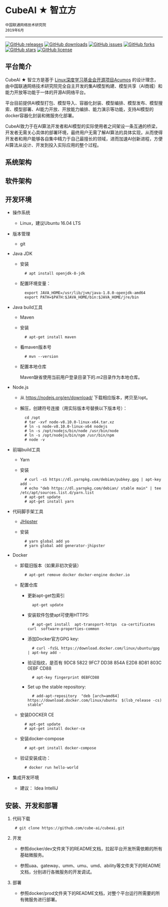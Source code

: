# CubeAI ★ 智立方

    中国联通网络技术研究院
    2019年6月

---

[![GitHub releases](https://img.shields.io/github/release/cube-ai/cubeai.svg)](https://github.com/cube-ai/cubeai/releases)
[![GitHub downloads](https://img.shields.io/github/downloads/cube-ai/cubeai/total.svg)](https://github.com/cube-ai/cubeai/releases)
[![GitHub issues](https://img.shields.io/github/issues/cube-ai/cubeai.svg)](https://github.com/cube-ai/cubeai/issues)
[![GitHub forks](https://img.shields.io/github/forks/cube-ai/cubeai.svg)](https://github.com/cube-ai/cubeai/network)
[![GitHub stars](https://img.shields.io/github/stars/cube-ai/cubeai.svg)](https://github.com/cube-ai/cubeai/stargazers)
[![GitHub license](https://img.shields.io/github/license/cube-ai/cubeai.svg)](https://github.com/cube-ai/cubeai/blob/master/LICENSE)

## 平台简介

CubeAI ★ 智立方是基于 [Linux深度学习基金会开源项目Acumos](https://www.acumos.org) 的设计理念，由中国联通网络技术研究院完全自主开发的集AI模型构建、模型共享（AI商城）和能力开放等功能于一体的开源AI网络平台。

平台目前提供AI模型打包、模型导入、容器化封装、模型编排、模型发布、模型搜索、模型部署、AI能力开放、开放能力编排、能力演示等功能，支持AI模型的docker容器化封装和微服务化部署。

CubeAI致力于在AI算法开发者和AI模型的实际使用者之间架设一条互通的桥梁，开发者无需关心具体的部署环境，最终用户无需了解AI算法的具体实现，从而使得开发者和用户能够各自集中精力于自己最擅长的领域，进而加速AI创新进程，方便AI算法从设计、开发到投入实际应用的整个过程。

## 系统架构

[](./cubeai-arch.jpg)

## 软件架构

## 开发环境

- 操作系统

    - Linux，建议Ubuntu 16.04 LTS
    
- 版本管理

    - git
      
- Java JDK

    - 安装

            # apt install openjdk-8-jdk

    - 配置环境变量： 

            export JAVA_HOME=/usr/lib/jvm/java-1.8.0-openjdk-amd64
            export PATH=$PATH:$JAVA_HOME/bin:$JAVA_HOME/jre/bin
        
 - Java build工具
 
    - Maven

    - 安装
    
            # apt-get install maven
            
    - 看maven版本号
    
            # mvn --version
            
    - 配置本地仓库
    
        Maven缺省使用当前用户登录目录下的.m2目录作为本地仓库。
        
- Node.js

    - 从 https://nodejs.org/en/download/ 下载相应版本，拷贝至/opt。
    
    - 解压，创建符号连接（用实际版本号替换以下版本号）：
    
            cd /opt
            # tar -xvf node-v8.10.0-linux-x64.tar.xz 
            # ln -s node-v8.10.0-linux-x64 nodejs
            # ln -s /opt/nodejs/bin/node /usr/bin/node
            # ln -s /opt/nodejs/bin/npm /usr/bin/npm
            # node -v
            
- 前端build工具

    - Yarn
    
    - 安装

            # curl -sS https://dl.yarnpkg.com/debian/pubkey.gpg | apt-key add -
            # echo "deb https://dl.yarnpkg.com/debian/ stable main" | tee /etc/apt/sources.list.d/yarn.list
            # apt-get update
            # apt-get install yarn
        
- 代码脚手架工具

    - [JHipster](https://www.jhipster.tech)
    
    - 安装

            # yarn global add yo
            # yarn global add generator-jhipster

- Docker

    - 卸载旧版本（如果非初次安装）
    
            # apt-get remove docker docker-engine docker.io
    
    - 配置仓库
    
        - 更新apt-get包索引
    
                apt-get update
                
        - 安装软件包使apt可使用HTTPS:
    
                # apt-get install  apt-transport-https  ca-certificates  curl  software-properties-common
    
        - 添加Docker官方GPG key:
    
                # curl -fsSL https://download.docker.com/linux/ubuntu/gpg | apt-key add -
    
        - 验证指纹，是否有 9DC8 5822 9FC7 DD38 854A E2D8 8D81 803C 0EBF CD88
    
                # apt-key fingerprint 0EBFCD88

        - Set up the stable repository:
    
                # add-apt-repository  "deb [arch=amd64] https://download.docker.com/linux/ubuntu  $(lsb_release -cs)  stable"
    
    - 安装DOCKER CE
  
            # apt-get update
            # apt-get install docker-ce
    
    - 安装docker-compose
    
            # apt-get install docker-compose
            
    - 验证安装成功：
    
            # docker run hello-world
            
- 集成开发环境

    - 建议： Idea IntelliJ
      
## 安装、开发和部署

1. 代码下载

        # git clone https://github.com/cube-ai/cubeai.git
        
2. 开发

    - 参照docker/dev文件夹下的README文档，拉起平台开发所需依赖的所有基础微服务。
    
    - 参照uaa、gateway、umm、umu、umd、ability等文件夹下的README文档，分别进行各微服务的开发调试。
    
3. 部署

    - 参照docker/prod文件夹下的README文档，对整个平台运行所需要的所有微服务进行部署。
    
